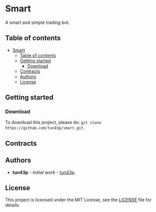 # Smart

A smart and simple trading bot.

## Table of contents

- [Smart](#smart)
  - [Table of contents](#table-of-contents)
  - [Getting started](#getting-started)
    - [Download](#download)
  - [Contracts](#contracts)
  - [Authors](#authors)
  - [License](#license)

## Getting started

### Download

To download this project, please do: `git clone https://github.com/tun43p/smart.git`.

## Contracts

## Authors

- **tun43p** - _Initial work_ - [tun43p](https://github.com/tun43p).

## License

This project is licensed under the MIT License, see the [LICENSE](LICENSE) file for details.
